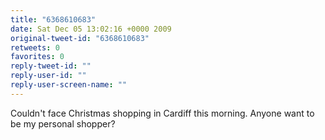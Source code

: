 ```yaml
---
title: "6368610683"
date: Sat Dec 05 13:02:16 +0000 2009
original-tweet-id: "6368610683"
retweets: 0
favorites: 0
reply-tweet-id: ""
reply-user-id: ""
reply-user-screen-name: ""
---
```

Couldn't face Christmas shopping in Cardiff this morning. Anyone want to be my personal shopper?
